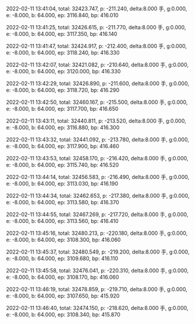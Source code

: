 2022-02-11 13:41:04, total: 32423.747, p: -211.240, delta:8.000 手, g:0.000, e: -8.000, b: 64.000, ep: 3116.840, bp: 416.010

2022-02-11 13:41:25, total: 32426.615, p: -211.770, delta:8.000 手, g:0.000, e: -8.000, b: 64.000, ep: 3117.350, bp: 416.140

2022-02-11 13:41:47, total: 32424.917, p: -212.400, delta:8.000 手, g:0.000, e: -8.000, b: 64.000, ep: 3118.240, bp: 416.330

2022-02-11 13:42:07, total: 32421.082, p: -210.640, delta:8.000 手, g:0.000, e: -8.000, b: 64.000, ep: 3120.000, bp: 416.330

2022-02-11 13:42:29, total: 32426.890, p: -211.600, delta:8.000 手, g:0.000, e: -8.000, b: 64.000, ep: 3118.720, bp: 416.290

2022-02-11 13:42:50, total: 32460.167, p: -215.500, delta:8.000 手, g:0.000, e: -8.000, b: 64.000, ep: 3117.700, bp: 416.650

2022-02-11 13:43:11, total: 32440.811, p: -213.520, delta:8.000 手, g:0.000, e: -8.000, b: 64.000, ep: 3116.880, bp: 416.300

2022-02-11 13:43:32, total: 32441.092, p: -213.780, delta:8.000 手, g:0.000, e: -8.000, b: 64.000, ep: 3117.900, bp: 416.460

2022-02-11 13:43:53, total: 32458.170, p: -216.420, delta:8.000 手, g:0.000, e: -8.000, b: 64.000, ep: 3115.740, bp: 416.520

2022-02-11 13:44:14, total: 32456.583, p: -216.490, delta:8.000 手, g:0.000, e: -8.000, b: 64.000, ep: 3113.030, bp: 416.190

2022-02-11 13:44:34, total: 32462.653, p: -217.380, delta:8.000 手, g:0.000, e: -8.000, b: 64.000, ep: 3113.580, bp: 416.370

2022-02-11 13:44:55, total: 32467.269, p: -217.720, delta:8.000 手, g:0.000, e: -8.000, b: 64.000, ep: 3113.560, bp: 416.410

2022-02-11 13:45:16, total: 32480.213, p: -220.180, delta:8.000 手, g:0.000, e: -8.000, b: 64.000, ep: 3108.300, bp: 416.060

2022-02-11 13:45:37, total: 32480.549, p: -219.200, delta:8.000 手, g:0.000, e: -8.000, b: 64.000, ep: 3109.680, bp: 416.110

2022-02-11 13:45:58, total: 32476.041, p: -220.310, delta:8.000 手, g:0.000, e: -8.000, b: 64.000, ep: 3108.170, bp: 416.060

2022-02-11 13:46:19, total: 32478.859, p: -219.710, delta:8.000 手, g:0.000, e: -8.000, b: 64.000, ep: 3107.650, bp: 415.920

2022-02-11 13:46:40, total: 32474.150, p: -218.620, delta:8.000 手, g:0.000, e: -8.000, b: 64.000, ep: 3108.340, bp: 415.870